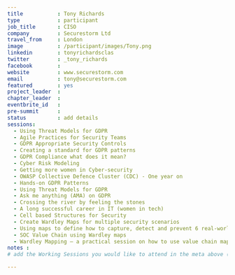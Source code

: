 ```yaml
---
title           : Tony Richards
type            : participant
job_title       : CISO
company         : Securestorm Ltd
travel_from     : London
image           : /participant/images/Tony.png
linkedin        : tonyrichardsclas
twitter         : _tony_richards
facebook        :
website         : www.securestorm.com
email           : tony@securestorm.com
featured        : yes
project_leader  :
chapter_leader  :
eventbrite_id   :
pre-summit      :
status          : add details
sessions:
  - Using Threat Models for GDPR
  - Agile Practices for Security Teams
  - GDPR Appropriate Security Controls
  - Creating a standard for GDPR patterns
  - GDPR Compliance what does it mean?
  - Cyber Risk Modeling
  - Getting more women in Cyber-security
  - OWASP Collective Defence Cluster (CDC) - One year on
  - Hands-on GDPR Patterns
  - Using Threat Models for GDPR
  - Ask me anything (AMA) on GDPR
  - Crossing the river by feeling the stones
  - A long successful career in IT (women in tech)
  - Cell based Structures for Security
  - Create Wardley Maps for multiple security scenarios
  - Using maps to define how to capture, detect and prevent 6 real-world security incidents
  - SOC Value Chain using Wardley maps
  - Wardley Mapping – a practical session on how to use value chain mapping
notes :
# add the Working Sessions you would like to attend in the meta above (use the session's title) e.g. sessions (one per line): -Security Playbooks Diagrams -Hackathon Daily Sessions

---
```


<!-- put more details about participant here -->
